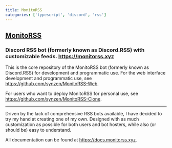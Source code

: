 ```yaml
---
title: MonitoRSS
categories: ['typescript', 'discord', 'rss']
---
```

## [MonitoRSS](https://github.com/synzen/MonitoRSS)

### Discord RSS bot (formerly known as Discord.RSS) with customizable feeds. https://monitorss.xyz


This is the core repository of the MonitoRSS bot (formerly known as Discord.RSS) for development and programmatic use. For the web interface development and programmatic use, see https://github.com/synzen/MonitoRSS-Web.

For users who want to deploy MonitoRSS for personal use, see https://github.com/synzen/MonitoRSS-Clone.

---

Driven by the lack of comprehensive RSS bots available, I have decided to try my hand at creating one of my own. Designed with as much customization as possible for both users and bot hosters, while also (or should be) easy to understand.

All documentation can be found at https://docs.monitorss.xyz.
